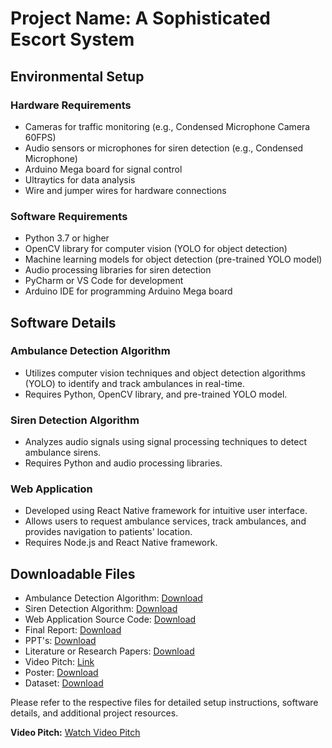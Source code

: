 # Project Name: A Sophisticated Escort System

## Environmental Setup

### Hardware Requirements
- Cameras for traffic monitoring (e.g., Condensed Microphone Camera 60FPS)
- Audio sensors or microphones for siren detection (e.g., Condensed Microphone)
- Arduino Mega board for signal control
- Ultraytics for data analysis
- Wire and jumper wires for hardware connections

### Software Requirements
- Python 3.7 or higher
- OpenCV library for computer vision (YOLO for object detection)
- Machine learning models for object detection (pre-trained YOLO model)
- Audio processing libraries for siren detection
- PyCharm or VS Code for development
- Arduino IDE for programming Arduino Mega board

## Software Details

### Ambulance Detection Algorithm
- Utilizes computer vision techniques and object detection algorithms (YOLO) to identify and track ambulances in real-time.
- Requires Python, OpenCV library, and pre-trained YOLO model.

### Siren Detection Algorithm
- Analyzes audio signals using signal processing techniques to detect ambulance sirens.
- Requires Python and audio processing libraries.

### Web Application
- Developed using React Native framework for intuitive user interface.
- Allows users to request ambulance services, track ambulances, and provides navigation to patients' location.
- Requires Node.js and React Native framework.

## Downloadable Files
- Ambulance Detection Algorithm: [Download](https://github.com/KiranRevanna1/A_Sophisticated_Ambulance_Escort_System/tree/main/AI%20Ambulance%20Detection%20model%20and%20ML%20audio%20model)
- Siren Detection Algorithm: [Download](link)
- Web Application Source Code: [Download](link)
- Final Report: [Download](link)
- PPT's: [Download](link)
- Literature or Research Papers: [Download](link)
- Video Pitch: [Link](video_url)
- Poster: [Download](link)
- Dataset: [Download](link)

Please refer to the respective files for detailed setup instructions, software details, and additional project resources.

**Video Pitch:** [Watch Video Pitch](video_pitch_link)

